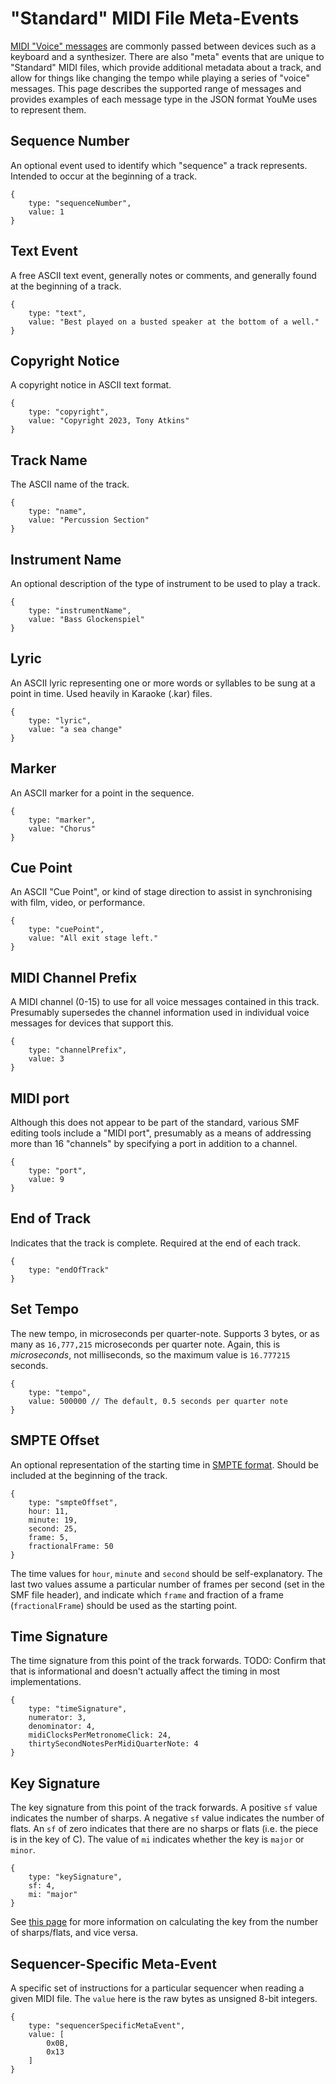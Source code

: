 # "Standard" MIDI File Meta-Events

[MIDI "Voice" messages](midi-events.md) are commonly passed between devices such as a keyboard and a synthesizer. There
are also "meta" events that are unique to "Standard" MIDI files, which provide additional metadata about a track,
and allow for things like changing the tempo while playing a series of "voice" messages.  This page describes the
supported range of messages and provides examples of each message type in the JSON format YouMe uses to represent them.

## Sequence Number

An optional event used to identify which "sequence" a track represents.  Intended to occur at the beginning of a track.

```json5
{
    type: "sequenceNumber",
    value: 1
}
```

## Text Event

A free ASCII text event, generally notes or comments, and generally found at the beginning of a track.

```json5
{
    type: "text",
    value: "Best played on a busted speaker at the bottom of a well."
}
```

## Copyright Notice

A copyright notice in ASCII text format.

```json5
{
    type: "copyright",
    value: "Copyright 2023, Tony Atkins"
}
```

## Track Name

The ASCII name of the track.

```json5
{
    type: "name",
    value: "Percussion Section"
}
```

## Instrument Name

An optional description of the type of instrument to be used to play a track.

```json5
{
    type: "instrumentName",
    value: "Bass Glockenspiel"
}
```

## Lyric

An ASCII lyric representing one or more words or syllables to be sung at a point in time.  Used heavily in Karaoke
(.kar) files.

```json5
{
    type: "lyric",
    value: "a sea change"
}
```

## Marker

An ASCII marker for a point in the sequence.

```json5
{
    type: "marker",
    value: "Chorus"
}
```

## Cue Point

An ASCII "Cue Point", or kind of stage direction to assist in synchronising with film, video, or performance.

```json5
{
    type: "cuePoint",
    value: "All exit stage left."
}
```

## MIDI Channel Prefix

A MIDI channel (0-15) to use for all voice messages contained in this track.  Presumably supersedes the channel information
used in individual voice messages for devices that support this.

```json5
{
    type: "channelPrefix",
    value: 3
}
```

## MIDI port

Although this does not appear to be part of the standard, various SMF editing tools include a "MIDI port", presumably
as a means of addressing more than 16 "channels" by specifying a port in addition to a channel.

```json5
{
    type: "port",
    value: 9
}
```

## End of Track

Indicates that the track is complete.  Required at the end of each track.

```json5
{
    type: "endOfTrack"
}
```

## Set Tempo

The new tempo, in microseconds per quarter-note.  Supports 3 bytes, or as many as `16,777,215` microseconds per quarter
note.  Again, this is _microseconds_, not milliseconds, so the maximum value is `16.777215` seconds.

```json5
{
    type: "tempo",
    value: 500000 // The default, 0.5 seconds per quarter note
}
```

## SMPTE Offset

An optional representation of the starting time in [SMPTE format](https://en.wikipedia.org/wiki/SMPTE_timecode).  Should
be included at the beginning of the track.

```json5
{
    type: "smpteOffset",
    hour: 11,
    minute: 19,
    second: 25,
    frame: 5,
    fractionalFrame: 50
}
```

The time values for `hour`, `minute` and `second` should be self-explanatory.  The last two values assume a particular
number of frames per second (set in the SMF file header), and indicate which `frame` and fraction of a frame
(`fractionalFrame`) should be used as the starting point.

## Time Signature

The time signature from this point of the track forwards.  TODO: Confirm that that is informational and doesn't actually
affect the timing in most implementations.

```json5
{
    type: "timeSignature",
    numerator: 3,
    denominator: 4,
    midiClocksPerMetronomeClick: 24,
    thirtySecondNotesPerMidiQuarterNote: 4
}
```

## Key Signature

The key signature from this point of the track forwards.  A positive `sf` value indicates the number of sharps.  A
negative `sf` value indicates the number of flats. An `sf` of zero indicates that there are no sharps or flats (i.e. the
piece is in the key of C). The value of `mi` indicates whether the key is `major` or `minor`.

```json5
{
    type: "keySignature",
    sf: 4,
    mi: "major"
}
```

See [this page](https://musictheory.pugetsound.edu/mt21c/MajorKeySignatures.html) for more information on calculating
the key from the number of sharps/flats, and vice versa.

## Sequencer-Specific Meta-Event

A specific set of instructions for a particular sequencer when reading a given MIDI file.  The `value` here is the
raw bytes as unsigned 8-bit integers.

```json5
{
    type: "sequencerSpecificMetaEvent",
    value: [
        0x0B,
        0x13
    ]
}
```
